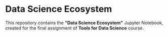 # Data Science Ecosystem
This repository contains the **"Data Science Ecosystem"** Jupyter Notebook, created for the final assignment of **Tools for Data Science** course.

